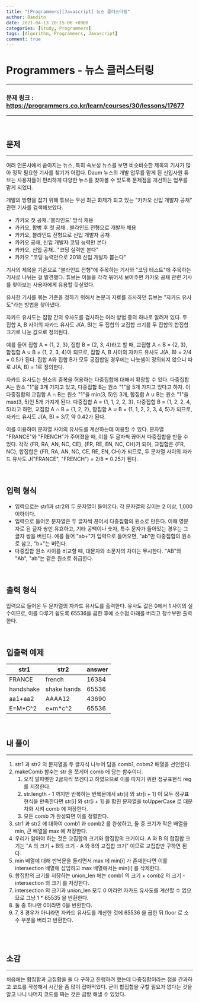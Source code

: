 ```yaml
---
title: "[Programmers][Javascript] 뉴스 클러스터링"
author: Bandito
date: 2021-04-13 20:15:00 +0900
categories: [Study, Programmers]
tags: [Algorithm, Programmers, Javascript]
comment: true
---
```

 
# Programmers - 뉴스 클러스터링

***
### 문제 링크 : <https://programmers.co.kr/learn/courses/30/lessons/17677>

***

<br/>

## 문제
***

여러 언론사에서 쏟아지는 뉴스, 특히 속보성 뉴스를 보면 비슷비슷한 제목의 기사가 많아 정작 필요한 기사를 찾기가 어렵다. Daum 뉴스의 개발 업무를 맡게 된 신입사원 튜브는 사용자들이 편리하게 다양한 뉴스를 찾아볼 수 있도록 문제점을 개선하는 업무를 맡게 되었다.

개발의 방향을 잡기 위해 튜브는 우선 최근 화제가 되고 있는 "카카오 신입 개발자 공채" 관련 기사를 검색해보았다.

+ 카카오 첫 공채..'블라인드' 방식 채용
+ 카카오, 합병 후 첫 공채.. 블라인드 전형으로 개발자 채용
+ 카카오, 블라인드 전형으로 신입 개발자 공채
+ 카카오 공채, 신입 개발자 코딩 능력만 본다
+ 카카오, 신입 공채.. "코딩 실력만 본다"
+ 카카오 "코딩 능력만으로 2018 신입 개발자 뽑는다"

기사의 제목을 기준으로 "블라인드 전형"에 주목하는 기사와 "코딩 테스트"에 주목하는 기사로 나뉘는 걸 발견했다. 튜브는 이들을 각각 묶어서 보여주면 카카오 공채 관련 기사를 찾아보는 사용자에게 유용할 듯싶었다.

유사한 기사를 묶는 기준을 정하기 위해서 논문과 자료를 조사하던 튜브는 "자카드 유사도"라는 방법을 찾아냈다.

자카드 유사도는 집합 간의 유사도를 검사하는 여러 방법 중의 하나로 알려져 있다. 두 집합 A, B 사이의 자카드 유사도 J(A, B)는 두 집합의 교집합 크기를 두 집합의 합집합 크기로 나눈 값으로 정의된다.

예를 들어 집합 A = {1, 2, 3}, 집합 B = {2, 3, 4}라고 할 때, 교집합 A ∩ B = {2, 3}, 합집합 A ∪ B = {1, 2, 3, 4}이 되므로, 집합 A, B 사이의 자카드 유사도 J(A, B) = 2/4 = 0.5가 된다. 집합 A와 집합 B가 모두 공집합일 경우에는 나눗셈이 정의되지 않으니 따로 J(A, B) = 1로 정의한다.

자카드 유사도는 원소의 중복을 허용하는 다중집합에 대해서 확장할 수 있다. 다중집합 A는 원소 "1"을 3개 가지고 있고, 다중집합 B는 원소 "1"을 5개 가지고 있다고 하자. 이 다중집합의 교집합 A ∩ B는 원소 "1"을 min(3, 5)인 3개, 합집합 A ∪ B는 원소 "1"을 max(3, 5)인 5개 가지게 된다. 다중집합 A = {1, 1, 2, 2, 3}, 다중집합 B = {1, 2, 2, 4, 5}라고 하면, 교집합 A ∩ B = {1, 2, 2}, 합집합 A ∪ B = {1, 1, 2, 2, 3, 4, 5}가 되므로, 자카드 유사도 J(A, B) = 3/7, 약 0.42가 된다.

이를 이용하여 문자열 사이의 유사도를 계산하는데 이용할 수 있다. 문자열 "FRANCE"와 "FRENCH"가 주어졌을 때, 이를 두 글자씩 끊어서 다중집합을 만들 수 있다. 각각 {FR, RA, AN, NC, CE}, {FR, RE, EN, NC, CH}가 되며, 교집합은 {FR, NC}, 합집합은 {FR, RA, AN, NC, CE, RE, EN, CH}가 되므로, 두 문자열 사이의 자카드 유사도 J("FRANCE", "FRENCH") = 2/8 = 0.25가 된다.

<br/>

## 입력 형식

+ 입력으로는 str1과 str2의 두 문자열이 들어온다. 각 문자열의 길이는 2 이상, 1,000 이하이다.
+ 입력으로 들어온 문자열은 두 글자씩 끊어서 다중집합의 원소로 만든다. 이때 영문자로 된 글자 쌍만 유효하고, 기타 공백이나 숫자, 특수 문자가 들어있는 경우는 그 글자 쌍을 버린다. 예를 들어 "ab+"가 입력으로 들어오면, "ab"만 다중집합의 원소로 삼고, "b+"는 버린다.
+ 다중집합 원소 사이를 비교할 때, 대문자와 소문자의 차이는 무시한다. "AB"와 "Ab", "ab"는 같은 원소로 취급한다.

<br/>

## 출력 형식

입력으로 들어온 두 문자열의 자카드 유사도를 출력한다. 유사도 값은 0에서 1 사이의 실수이므로, 이를 다루기 쉽도록 65536을 곱한 후에 소수점 아래를 버리고 정수부만 출력한다.




<br/>

## 입출력 예제

|str1|str2|answer|
|----|----|----|
|FRANCE|french|16384|
|handshake|shake hands|65536|
|aa1+aa2|AAAA12|43690|
|E=M\*C^2|e=m\*c^2|65536|


<br/>

## 내 풀이
***

1. str1 과 str2 의 문자열을 두 글자식 나누어 담을 comb1, cobm2 배열을 선언한다.
2. makeComb 함수는 str 을 쪼게어 comb 에 담는 함수이다.
    1. 오직 알파벳만 2글자씩 쪼겐다고 하였으므로 이를 따지기 위한 정규표현식 reg 를 지정한다.
    2. str.length - 1 까지만 반복하는 반복문에서 str[i] 와 str[i + 1] 이 모두 정규표현식을 만족한다면 str[i] 와 str[i + 1] 을 합친 문자열을 toUpperCase 로 대문자화 시켜 comb 에 저장한다.
    3. 모든 comb 가 완성되면 이를 정렬한다.
3. str1 과 str2 에 대하여 comb1 과 comb2 를 완성하고, 둘 중 크기가 작은 배열을 min, 큰 배열을 max 에 저장한다.
4. 우리가 알아야 하는 것은 교집합의 크기와 합집합의 크기이다. A 와 B 의 합집합 크기는 "A 의 크기 + B의 크기 - A 와 B의 교집합 크기" 이므로 교집합만 구하면 된다.
5. min 배열에 대해 반복문을 돌리면서 max 에 min[i] 가 존재한다면 이를 intersection 배열에 삽입하고 max 배열에서는 min[i] 를 삭제한다.
6. 합집합의 크기를 저장하는 union_len 에는 comb1 의 크기 + comb2 의 크기 - intersection 의 크기 를 저장한다.
7. intersection 의 크기과 union_len 모두 0 이라면 자카드 유사도를 계산할 수 없으므로 그냥 1 * 65535 을 반환한다.
8. 둘 중 하나만 0이라면 0을 반환한다.
9. 7, 8 경우가 아니라면 자카드 유사도를 계산한 것에 65536 을 곱한 뒤 floor 로 소수 부분을 버리고 반환한다.

<br/>

<script src="https://gist.github.com/Suppplier/526c444e517eb73eeecf37923f249bb6.js"></script>



<br/>

## 소감
***

처음에는 합집합과 교집합을 둘 다 구하고 진행하려 했는데 다중집합이라는 점을 간과하고 코드를 작성해서 시간을 좀 많이 잡아먹었다. 굳이 합집합을 구할 필요가 없다는 것을 알고 나니 나머지 코드를 짜는 것은 금방 해낼 수 있었다.


